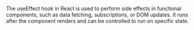 The useEffect hook in React is used to perform side effects in functional components, such as data fetching, subscriptions, or DOM updates. It runs after the component renders and can be controlled to run on specific state.
